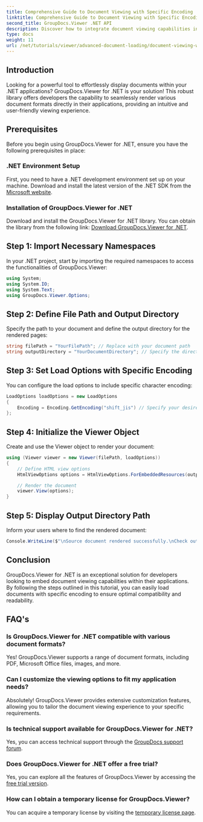 ```yaml
---
title: Comprehensive Guide to Document Viewing with Specific Encoding
linktitle: Comprehensive Guide to Document Viewing with Specific Encoding
second_title: GroupDocs.Viewer .NET API
description: Discover how to integrate document viewing capabilities into your .NET applications using GroupDocs.Viewer for .NET. This detailed guide walks you through installation, setup, and rendering various document formats.
type: docs
weight: 11
url: /net/tutorials/viewer/advanced-document-loading/document-viewing-with-specific-encoding/
---
```

## Introduction

Looking for a powerful tool to effortlessly display documents within your .NET applications? GroupDocs.Viewer for .NET is your solution! This robust library offers developers the capability to seamlessly render various document formats directly in their applications, providing an intuitive and user-friendly viewing experience.

## Prerequisites

Before you begin using GroupDocs.Viewer for .NET, ensure you have the following prerequisites in place:

### .NET Environment Setup

First, you need to have a .NET development environment set up on your machine. Download and install the latest version of the .NET SDK from the [Microsoft website](https://dotnet.microsoft.com/download).

### Installation of GroupDocs.Viewer for .NET

Download and install the GroupDocs.Viewer for .NET library. You can obtain the library from the following link: [Download GroupDocs.Viewer for .NET](https://releases.groupdocs.com/viewer/net/).

## Step 1: Import Necessary Namespaces

In your .NET project, start by importing the required namespaces to access the functionalities of GroupDocs.Viewer:

```csharp
using System;
using System.IO;
using System.Text;
using GroupDocs.Viewer.Options;
```

## Step 2: Define File Path and Output Directory

Specify the path to your document and define the output directory for the rendered pages:

```csharp
string filePath = "YourFilePath"; // Replace with your document path
string outputDirectory = "YourDocumentDirectory"; // Specify the directory for output
```

## Step 3: Set Load Options with Specific Encoding

You can configure the load options to include specific character encoding:

```csharp
LoadOptions loadOptions = new LoadOptions
{
    Encoding = Encoding.GetEncoding("shift_jis") // Specify your desired encoding
};
```

## Step 4: Initialize the Viewer Object

Create and use the Viewer object to render your document:

```csharp
using (Viewer viewer = new Viewer(filePath, loadOptions))
{
    // Define HTML view options
    HtmlViewOptions options = HtmlViewOptions.ForEmbeddedResources(outputDirectory + "/page-{0}.html");

    // Render the document
    viewer.View(options);
}
```

## Step 5: Display Output Directory Path

Inform your users where to find the rendered document:

```csharp
Console.WriteLine($"\nSource document rendered successfully.\nCheck output in {outputDirectory}.");
```

## Conclusion

GroupDocs.Viewer for .NET is an exceptional solution for developers looking to embed document viewing capabilities within their applications. By following the steps outlined in this tutorial, you can easily load documents with specific encoding to ensure optimal compatibility and readability.

## FAQ's

### Is GroupDocs.Viewer for .NET compatible with various document formats?
Yes! GroupDocs.Viewer supports a range of document formats, including PDF, Microsoft Office files, images, and more.

### Can I customize the viewing options to fit my application needs?
Absolutely! GroupDocs.Viewer provides extensive customization features, allowing you to tailor the document viewing experience to your specific requirements.

### Is technical support available for GroupDocs.Viewer for .NET?
Yes, you can access technical support through the [GroupDocs support forum](https://forum.groupdocs.com/c/viewer/9).

### Does GroupDocs.Viewer for .NET offer a free trial?
Yes, you can explore all the features of GroupDocs.Viewer by accessing the [free trial version](https://releases.groupdocs.com/).

### How can I obtain a temporary license for GroupDocs.Viewer?
You can acquire a temporary license by visiting the [temporary license page](https://purchase.groupdocs.com/temporary-license/).
